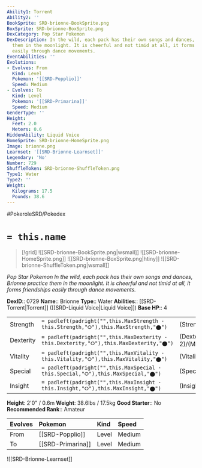 ```yaml
---
Ability1: Torrent
Ability2: ''
BookSprite: SRD-brionne-BookSprite.png
BoxSprite: SRD-brionne-BoxSprite.png
DexCategory: Pop Star Pokemon
DexDescription: In the wild, each pack has their own songs and dances, Brionne practice
  them in the moonlight. It is cheerful and not timid at all, it forms friendships
  easily through dance movements.
EventAbilities: ''
Evolutions:
- Evolves: From
  Kind: Level
  Pokemon: '[[SRD-Popplio]]'
  Speed: Medium
- Evolves: To
  Kind: Level
  Pokemon: '[[SRD-Primarina]]'
  Speed: Medium
GenderType: ''
Height:
  Feet: 2.0
  Meters: 0.6
HiddenAbility: Liquid Voice
HomeSprite: SRD-brionne-HomeSprite.png
Image: brionne.png
Learnset: '[[SRD-Brionne-Learnset]]'
Legendary: 'No'
Number: 729
ShuffleToken: SRD-brionne-ShuffleToken.png
Type1: Water
Type2: ''
Weight:
  Kilograms: 17.5
  Pounds: 38.6
---
```


#PokeroleSRD/Pokedex

# `= this.name`

> [!grid]
> ![[SRD-brionne-BookSprite.png|wsmall]]
> ![[SRD-brionne-HomeSprite.png]]
> ![[SRD-brionne-BoxSprite.png|htiny]]
> ![[SRD-brionne-ShuffleToken.png|wsmall]]


*Pop Star Pokemon*
*In the wild, each pack has their own songs and dances, Brionne practice them in the moonlight. It is cheerful and not timid at all, it forms friendships easily through dance movements.*

**DexID**:: 0729
**Name**:: Brionne
**Type**:: Water
**Abilities**:: [[SRD-Torrent|Torrent]] ([[SRD-Liquid Voice|Liquid Voice]])
**Base HP**:: 4

|           |                                                                                        |                                          |
| --------- | -------------------------------------------------------------------------------------- | ---------------------------------------- |
| Strength  | `= padleft(padright("",this.MaxStrength - this.Strength,"⭘"),this.MaxStrength,"⬤")`    | (Strength::2)/(MaxStrength::4)   |
| Dexterity | `= padleft(padright("",this.MaxDexterity - this.Dexterity,"⭘"),this.MaxDexterity,"⬤")` | (Dexterity:: 2)/(MaxDexterity::4) |
| Vitality  | `= padleft(padright("",this.MaxVitality - this.Vitality,"⭘"),this.MaxVitality,"⬤")`    | (Vitality::2)/(MaxVitality::4)   |
| Special   | `= padleft(padright("",this.MaxSpecial - this.Special,"⭘"),this.MaxSpecial,"⬤")`       | (Special::2)/(MaxSpecial::5)     |
| Insight   | `= padleft(padright("",this.MaxInsight - this.Insight,"⭘"),this.MaxInsight,"⬤")`       | (Insight::2)/(MaxInsight::5)     |

**Height**: 2'0" / 0.6m
**Weight**: 38.6lbs / 17.5kg
**Good Starter**:: No
**Recommended Rank**:: Amateur

| Evolves   | Pokemon           | Kind   | Speed   |
|:----------|:------------------|:-------|:--------|
| From      | [[SRD-Popplio]]   | Level  | Medium  |
| To        | [[SRD-Primarina]] | Level  | Medium  |

![[SRD-Brionne-Learnset]]